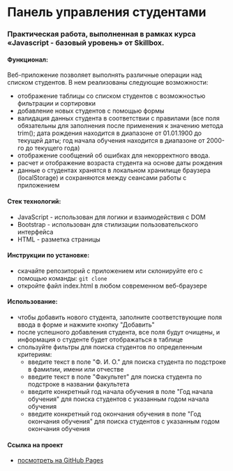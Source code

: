 # Панель управления студентами
### Практическая работа, выполненная в рамках курса «Javascript - базовый уровень» от Skillbox.

#### Функционал:
Веб-приложение позволяет выполнять различные операции над списком студентов. В нем реализованы следующие возможности:
* отображение таблицы со списком студентов с возможностью фильтрации и сортировки
* добавление новых студентов с помощью формы
* валидация данных студента в соответствии с правилами (все поля обязательны для заполнения после применения к значению метода trim(); дата рождения находится в диапазоне от 01.01.1900 до текущей даты; год начала обучения находится в диапазоне от 2000-го до текущего года)
* отображение сообщений об ошибках для некорректного ввода.
* расчет и отображение возраста студента на основе даты рождения
* данные о студентах хранятся в локальном хранилище браузера (localStorage) и сохраняются между сеансами работы с приложением

#### Стек технологий:
* JavaScript - использован для логики и взаимодействия с DOM
* Bootstrap - использован для стилизации пользовательского интерфейса
* HTML - разметка страницы

#### Инструкции по установке:
* cкачайте репозиторий с приложением или склонируйте его с помощью команды: `git clone`
* oткройте файл index.html в любом современном веб-браузере

#### Использование:
* чтобы добавить нового студента, заполните соответствующие поля ввода в форме и нажмите кнопку "Добавить"
* после успешного добавления студента, все поля будут очищены, и информация о студенте будет отображаться в таблице
* спользуйте фильтры для поиска студентов по определенным критериям:
    - введите текст в поле "Ф. И. О." для поиска студента по подстроке в фамилии, имени или отчестве
    - введите текст в поле "Факультет" для поиска студента по подстроке в названии факультета
    - введите конкретный год начала обучения в поле "Год начала обучения" для поиска студентов с указанным годом начала обучения
    - введите конкретный год окончания обучения в поле "Год окончания обучения" для поиска студентов с указанным годом окончания обучения

#### Ссылка на проект
* [посмотреть на GitHub Pages](https://mashamoreva.github.io/students/)

